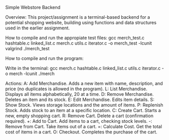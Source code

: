 Simple Webstore Backend

Overview:
This project/assignment is a terminal-based backend for a potential shopping website, building using functions and data structures used in the earlier assignment. 

How to compile and run the appropiate test files:
gcc merch_test.c hashtable.c linked_list.c merch.c utils.c iterator.c -o merch_test -lcunit
valgrind ./merch_test

How to compile and run the program:

Write in the terminal:
gcc merch.c hashtable.c linked_list.c utils.c iterator.c -o merch -lcunit
./merch

Actions:
A: Add Merchandise. Adds a new item with name, description, and price (no duplicates is allowed in the program).
L: List Merchandise. Displays all items alphabetically, 20 at a time.
D: Remove Merchandise. Deletes an item and its stock.
E: Edit Merchandise. Edits item details.
S: Show Stock. Views storage locations and the amount of items.
P: Replenish Stock. Adds stock to an item at a specific location.
C: Create Cart. Starts a new, empty shopping cart.
R: Remove Cart. Delete a cart (confirmation required).
+: Add to Cart. Add items to a cart, checking stock levels.
-: Remove from Cart. Take items out of a cart.
=: Calculate Cost. Get the total cost of items in a cart.
O: Checkout. Completes the purchase of the cart.